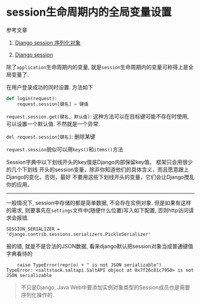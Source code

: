 # session生命周期内的全局变量设置

参考文章

1. [Django session 序列化对象](https://my.oschina.net/esdn/blog/880279)

2. [Django session](http://code.ziqiangxuetang.com/django/django-session.html)

除了`application`生命周期内的变量, 就是`session`生命周期内的变量可称得上是全局变量了.

在用户登录成功的同时设置. 方法如下

```py
def login(request):
    request.session[键名] = 键值
```

`request.session.get(键名, 默认值)`: 这种方法可以在目标键可能不存在时使用, 可以设置一个默认值. 不然就是一个异常.

`del request.session[键名]`: 删除某键

`request.session`貌似可以用`keys()`和`items()`方法

Session字典中以下划线开头的key值是Django内部保留key值。 框架只会用很少的几个下划线 开头的session变量，除非你知道他们的具体含义，而且愿意跟上Django的变化，否则，最好 不要用这些下划线开头的变量，它们会让Django搅乱你的应用。

------

一般情况下, session中存储的都是简单数据, 不会存在实例对象. 但是如果有这样的需求, 则要事先在`settings`文件中(随便什么位置)写入如下配置, 否则http访问请求会报错.

```
SESSION_SERIALIZER = 'django.contrib.sessions.serializers.PickleSerializer'
```

报的错, 就是不是合法的JSON数据, 看来django默认把session对象当成普通键值字典看待的

```
    raise TypeError(repr(o) + " is not JSON serializable")
TypeError: <saltstack.saltapi.SaltAPI object at 0x7f26c81c7950> is not JSON serializable
```

> 不只是Django, Java Web中要添加实例对象类型的Session成员也是需要序列化操作的.
